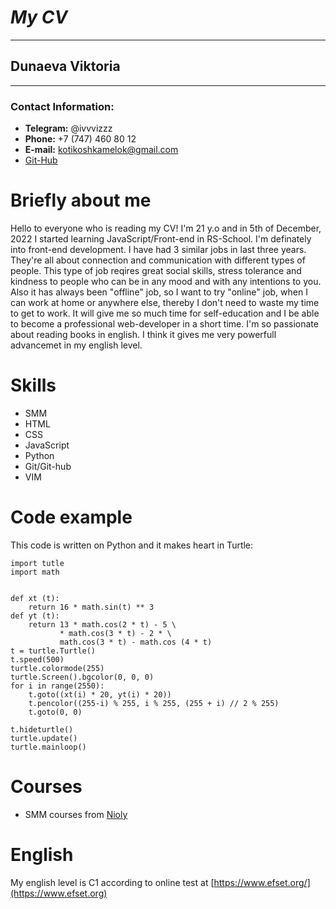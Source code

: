 # ***My CV***
***
## Dunaeva Viktoria
***
### Contact Information:
* **Telegram:** @ivvvizzz
* **Phone:** +7 (747) 460 80 12
* **E-mail:** kotikoshkamelok@gmail.com
* [Git-Hub](https://github.com/zzzivvvi "My profile on Git-Hub")

# **Briefly about me**
Hello to everyone who is reading my CV! 
I'm 21 y.o and in 5th of December, 2022 I started learning JavaScript/Front-end in RS-School. I'm definately into front-end development. I have had 3 similar jobs in last three years. They're all about connection and communication with different types of people. This type of job reqires great social skills, stress tolerance and kindness to people who can be in any mood and with any intentions to you. Also it has always been  "offline" job, so I want to try "online" job, when I can work at home or anywhere else, thereby I don't need to waste my time to get to work. It will give me so much time for self-education and I be able to become a professional web-developer in a short time.
I'm so passionate about reading books in english. I think it gives me very powerfull advancemet in my english level.

# **Skills**
* SMM
* HTML
* CSS
* JavaScript
* Python
* Git/Git-hub
* VIM

# **Code example**
 This code is written on Python and it makes heart in Turtle:
```
import tutle
import math


def xt (t):
    return 16 * math.sin(t) ** 3
def yt (t):
    return 13 * math.cos(2 * t) - 5 \
           * math.cos(3 * t) - 2 * \
           math.cos(3 * t) - math.cos (4 * t)
t = turtle.Turtle()
t.speed(500)
turtle.colormode(255)
turtle.Screen().bgcolor(0, 0, 0)
for i in range(2550):
    t.goto((xt(i) * 20, yt(i) * 20))
    t.pencolor((255-i) % 255, i % 255, (255 + i) // 2 % 255)
    t.goto(0, 0)

t.hideturtle()
turtle.update()
turtle.mainloop()
```

# **Courses**
* SMM courses from [Nioly](https://niolymediagroup.com)

# **English**
My english level is C1 according to online test at [https://www.efset.org/](https://www.efset.org)

